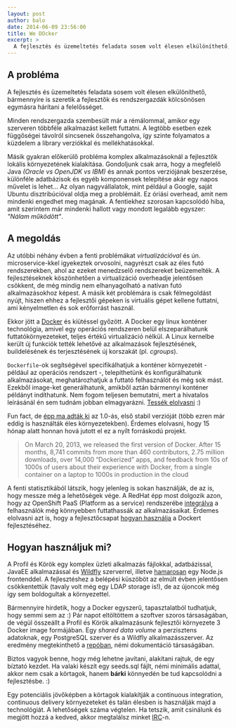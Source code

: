 ```yaml
---
layout: post
author: balo
date: 2014-06-09 23:56:00
title: We DOcker
excerpt: >
  A fejlesztés és üzemeltetés feladata sosem volt élesen elkülöníthető, bármennyire is szeretik a fejlesztők és rendszergazdák kölcsönösen egymásra hárítani a felelősséget.
---
```


## A probléma

A fejlesztés és üzemeltetés feladata sosem volt élesen elkülöníthető,
bármennyire is szeretik a fejlesztők és rendszergazdák kölcsönösen egymásra
hárítani a felelősséget.

Minden rendszergazda szembesült már a rémálommal, amikor egy szerveren többféle
alkalmazást kellett futtatni. A legtöbb esetben ezek függőségei távolról sincsenek
összehangolva, így szinte folyamatos a küzdelem a library verziókkal és mellékhatásokkal.

Másik gyakran előkerülő probléma komplex alkalmazásoknál a fejlesztők lokális
környezetének kialakítása. Gondoljunk csak arra, hogy a megfelelő
Java _(Oracle vs OpenJDK vs IBM)_ és annak pontos verziójának beszerzése,
különféle adatbázisok és egyéb komponensek telepítése akár egy napos művelet is lehet...
Az olyan nagyvállalatok, mint például a Google, saját Ubuntu disztribúcióval
oldja meg a problémáit. Ez óriási overhead, amit nem mindenki engedhet meg magának.
A fentiekhez szorosan kapcsolódó hiba, amit szerintem már mindenki hallott
vagy mondott legalább egyszer: _"Nálam működött"_.

## A megoldás

Az utóbbi néhány évben a fenti problémákat _virtualizációval_ és ún. microservice-kkel
igyekeztek orvosolni, nagyrészt csak az éles futó rendszerekben, ahol az ezeket menedzselő
rendszereket beüzemelték. A fejlesztéseknek köszönhetően a virtualizáció overheadje
jelentősen csökkent, de még mindig nem elhanyagolható a natívan futó alkalmazásokhoz képest.
A másik két problémára is csak félmegoldást nyújt, hiszen ehhez a fejlesztői gépeken is virtuális
gépet kellene futtatni, ami kényelmetlen és sok erőforrást használ.

Ekkor jött a [Docker][1] és kiütéssel győzött.
A Docker egy linux konténer technológia, amivel egy operációs rendszeren belül elszeparálhatunk
futtatókörnyezeteket, teljes értékű virtualizáció nélkül. A Linux kernelbe került új funkciók
tették lehetővé az alkalmazások fejlesztésének, buildelésének és terjesztésének új
korszakát (pl. _cgroups_).

`Dockerfile`-ok segítségével specifikálhatjuk a konténer környezetét - például az
operációs rendszert -, telepíthetünk és konfigurálhatunk alkalmazásokat, meghatározhatjuk
a futtató felhasználót és még sok mást. Ezekből image-ket generálhatunk, amikből aztán
bármennyi konténer példányt indíthatunk. Nem fogom teljesen bemutatni, mert a hivatalos
leírásánál én sem tudnám jobban elmagyarázni. [Tessék elolvasni][2] :)

Fun fact, de [épp ma adták ki][3] az 1.0-ás, első stabil verzióját (több ezren már
eddig is használták éles környezetekben). Érdemes elolvasni, hogy 15 hónap alatt
honnan hová jutott el ez a nyílt forráskodú projekt.

> On March 20, 2013, we released the first version of Docker.
> After 15 months, 8,741 commits from more than 460 contributors, 2.75 million downloads, over 14,000 “Dockerized” apps, and feedback from 10s of 1000s of users about their experience with Docker, from a single container on a laptop to 1000s in production in the cloud

A fenti statisztikából látszik, hogy jelenleg is sokan használják, de az is,
hogy messze még a lehetőségek vége. A RedHat épp most dolgozik azon, hogy az
OpenShift PaaS (Platform as a service) rendszerébe [integrálva][4] a felhasználók
még könnyebben futtathassák az alkalmazásaikat.
Érdemes elolvasni azt is, hogy a fejlesztőcsapat [hogyan használja][5] a
Dockert fejlesztéséhez.

## Hogyan használjuk mi?

A Profil és Körök egy komplex üzleti alkalmazás fájlokkal, adatbázissal, JavaEE alkalmazással
és [Wildfly][6] szerverrel, illetve [hamarosan][7] egy Node.js frontenddel. A fejlesztéshez
a belépési küszöböt az elmúlt évben jelentősen csökkentettük (tavaly volt még egy LDAP storage is!),
de az újoncok még így sem boldogultak a környezettel.

Bármennyire hirdetik, hogy a Docker egyszerű, tapasztalatból tudhatjuk, hogy semmi sem az :)
Pár napot eltöltöttem a szoftver szoros társaságában, de végül összeállt a Profil és Körök
alkalmazásunk fejlesztői környezete 3 Docker image formájában. Egy _shared data volume_ a
perzisztens adatoknak, egy PostgreSQL szerver és a Wildfly alkalmazásszerver.
Az eredmény megtekinthető a [repóban][8], némi dokumentáció társaságában.

Biztos vagyok benne, hogy még lehetne javítani, alakítani rajtuk, de egy bíztató kezdet.
Ha valaki készít egy seeds.sql fájlt, némi minimális adattal, akkor nem csak a körtagok,
hanem **bárki** könnyedén be tud kapcsolódni a fejlesztésbe. :)

Egy potenciális jövőképben a körtagok kialakítják a continuous integration, continuous
delivery környezeteket és talán élesben is használják majd a technológiát.
A lehetőségek száma végtelen. Ha tetszik, amit csinálunk és megjött hozzá a kedved,
akkor megtalálsz minket [IRC][9]-n.

[1]: http://www.docker.com
[2]: http://www.docker.com/whatisdocker/
[3]: http://blog.docker.com/2014/06/its-here-docker-1-0/
[4]: https://www.openshift.com/blogs/containers-certifications-docker-openshift-and-why-it-all-matters
[5]: https://www.openshift.com/blogs/how-docker-changed-the-way-we-develop-and-release-openshift-online
[6]: http://wildfly.org
[7]: /post/2014-01-29-pek-jelen-es-jovo-iv
[8]: https://github.com/kir-dev/korok/tree/docker/docker
[9]: http://webchat.freenode.net/?channels=kir-dev
